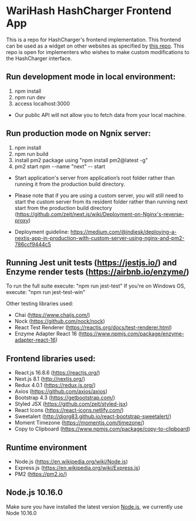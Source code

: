 #  WariHash HashCharger Frontend App

This is a repo for HashCharger's frontend implementation. This frontend can be used as a widget on other websites as specified by [this repo](https://github.com/warigroup/hashcharger). This repo is open for implementers who wishes to make custom modifications to the HashCharger interface.

## Run development mode in local environment:

1. npm install
2. npm run dev
3. access localhost:3000

* Our public API will not allow you to fetch data from your local machine.

## Run production mode on Ngnix server:

1. npm install
2. npm run build
3. install pm2 package using "npm install pm2@latest -g"
4. pm2 start npm --name "next" -- start

- Start application's server from application’s root folder rather than running it from the production build directory.

- Please note that if you are using a custom server, you will still need to start the custom server from its resident folder rather than running next start from the production build directory (https://github.com/zeit/next.js/wiki/Deployment-on-Nginx's-reverse-proxy)

- Deployment guideline:
https://medium.com/@indiesk/deploying-a-nextjs-app-in-production-with-custom-server-using-nginx-and-pm2-786ccf9444c5

## Running Jest unit tests (https://jestjs.io/) and Enzyme render tests (https://airbnb.io/enzyme/)

To run the full suite execute: "npm run jest-test"
If you're on Windows OS, execute: "npm run jest-test-win"

Other testing libraries used:
* Chai (https://www.chaijs.com/)
* Nock (https://github.com/nock/nock)
* React Test Renderer (https://reactjs.org/docs/test-renderer.html)
* Enzyme Adapter React 16 (https://www.npmjs.com/package/enzyme-adapter-react-16)

## Frontend libraries used:

- React.js 16.8.6 (https://reactjs.org/)
- Next.js 8.1 (http://nextjs.org/)
- Redux 4.0.1 (https://redux.js.org/)
- Axios (https://github.com/axios/axios)
- Bootstrap 4.3 (https://getbootstrap.com/)
- Styled JSX (https://github.com/zeit/styled-jsx)
- React Icons (https://react-icons.netlify.com/)
- Sweetalert (http://djorg83.github.io/react-bootstrap-sweetalert/)
- Moment Timezone (https://momentjs.com/timezone/)
- Copy to Clipboard (https://www.npmjs.com/package/copy-to-clipboard)

## Runtime environment

- Node.js (https://en.wikipedia.org/wiki/Node.js)
- Express.js (https://en.wikipedia.org/wiki/Express.js)
- PM2 (https://pm2.io/)

## Node.js 10.16.0

Make sure you have installed the latest version [Node.js](https://nodejs.org/en/), we currently use Node 10.16.0

